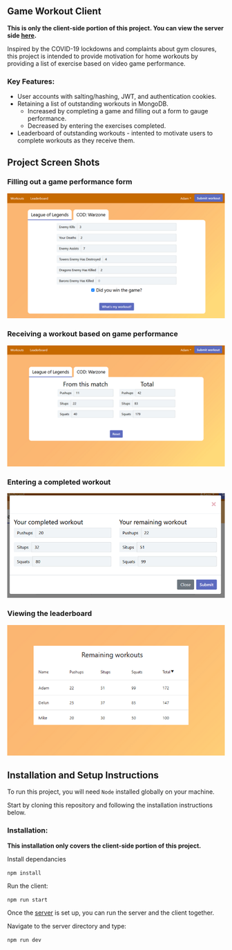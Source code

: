## Game Workout Client

**This is only the client-side portion of this project. You can view the server side [here](https://github.com/adbollinger/game-workout-server).**

Inspired by the COVID-19 lockdowns and complaints about gym closures, this project is intended to provide motivation for home workouts by providing a list of exercise based on video game performance.

### Key Features:

- User accounts with salting/hashing, JWT, and authentication cookies.
- Retaining a list of outstanding workouts in MongoDB. 
  - Increased by completing a game and filling out a form to gauge performance.
  - Decreased by entering the exercises completed.
- Leaderboard of outstanding workouts - intented to motivate users to complete workouts as they receive them.

## Project Screen Shots

### Filling out a game performance form
![Game performance form](./src/images/screenshots/form.png)

### Receiving a workout based on game performance
![Workout result](./src/images/screenshots/results.png)

### Entering a completed workout
![Completed workout modal](./src/images/screenshots/completed-form.png)

### Viewing the leaderboard
![Leaderboard](./src/images/screenshots/leaderboard.png)

## Installation and Setup Instructions

To run this project, you will need `Node` installed globally on your machine.

Start by cloning this repository and following the installation instructions below.

### Installation:

**This installation only covers the client-side portion of this project.**

Install dependancies

`npm install`  

Run the client:  

`npm run start`  

Once the [server](https://github.com/adbollinger/game-workout-server#installation-and-setup-instructions) is set up, you can run the server and the client together.

Navigate to the server directory and type:

`npm run dev`  


